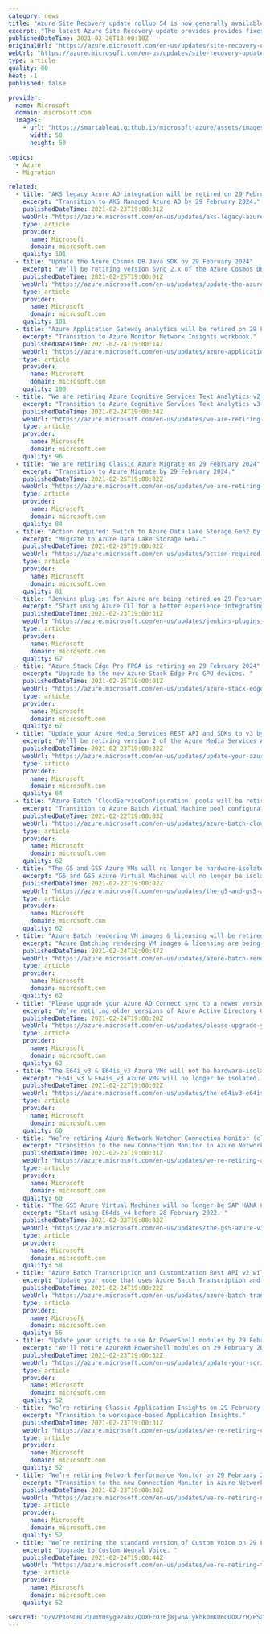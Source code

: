 ```yaml
---
category: news
title: "Azure Site Recovery update rollup 54 is now generally available - February 2021"
excerpt: "The latest Azure Site Recovery update provides provides fixes, updated replication support, and download links for Site Recovery components."
publishedDateTime: 2021-02-26T18:00:10Z
originalUrl: "https://azure.microsoft.com/en-us/updates/site-recovery-update-rollup-54-february-2021/"
webUrl: "https://azure.microsoft.com/en-us/updates/site-recovery-update-rollup-54-february-2021/"
type: article
quality: 80
heat: -1
published: false

provider:
  name: Microsoft
  domain: microsoft.com
  images:
    - url: "https://smartableai.github.io/microsoft-azure/assets/images/organizations/microsoft.com-50x50.jpg"
      width: 50
      height: 50

topics:
  - Azure
  - Migration

related:
  - title: "AKS legacy Azure AD integration will be retired on 29 February 2024"
    excerpt: "Transition to AKS Managed Azure AD by 29 February 2024."
    publishedDateTime: 2021-02-23T19:00:31Z
    webUrl: "https://azure.microsoft.com/en-us/updates/aks-legacy-azure-ad-integration-will-be-retired-on-29-february-2024/"
    type: article
    provider:
      name: Microsoft
      domain: microsoft.com
    quality: 101
  - title: "Update the Azure Cosmos DB Java SDK by 29 February 2024"
    excerpt: "We’ll be retiring version Sync 2.x of the Azure Cosmos DB Java SDK. "
    publishedDateTime: 2021-02-25T19:00:01Z
    webUrl: "https://azure.microsoft.com/en-us/updates/update-the-azure-cosmos-db-java-sdk-by-29-february-2024/"
    type: article
    provider:
      name: Microsoft
      domain: microsoft.com
    quality: 101
  - title: "Azure Application Gateway analytics will be retired on 29 February 2024 "
    excerpt: "Transition to Azure Monitor Network Insights workbook."
    publishedDateTime: 2021-02-24T19:00:14Z
    webUrl: "https://azure.microsoft.com/en-us/updates/azure-application-gateway-analytics-will-be-retired-on-29-february-2024/"
    type: article
    provider:
      name: Microsoft
      domain: microsoft.com
    quality: 100
  - title: "We are retiring Azure Cognitive Services Text Analytics v2.x on 29 February 2024 "
    excerpt: "Transition to Azure Cognitive Services Text Analytics v3."
    publishedDateTime: 2021-02-24T19:00:34Z
    webUrl: "https://azure.microsoft.com/en-us/updates/we-are-retiring-azure-cognitive-services-text-analytics-v2x-on-29-february-2024/"
    type: article
    provider:
      name: Microsoft
      domain: microsoft.com
    quality: 96
  - title: "We are retiring Classic Azure Migrate on 29 February 2024"
    excerpt: "Transition to Azure Migrate by 29 February 2024."
    publishedDateTime: 2021-02-25T19:00:02Z
    webUrl: "https://azure.microsoft.com/en-us/updates/we-are-retiring-classic-azure-migrate-on-29-february-2024/"
    type: article
    provider:
      name: Microsoft
      domain: microsoft.com
    quality: 84
  - title: "Action required: Switch to Azure Data Lake Storage Gen2 by 29 February 2024 "
    excerpt: "Migrate to Azure Data Lake Storage Gen2."
    publishedDateTime: 2021-02-25T19:00:02Z
    webUrl: "https://azure.microsoft.com/en-us/updates/action-required-switch-to-azure-data-lake-storage-gen2-by-29-february-2024/"
    type: article
    provider:
      name: Microsoft
      domain: microsoft.com
    quality: 81
  - title: "Jenkins plug-ins for Azure are being retired on 29 February 2024"
    excerpt: "Start using Azure CLI for a better experience integrating with Azure service."
    publishedDateTime: 2021-02-23T19:00:31Z
    webUrl: "https://azure.microsoft.com/en-us/updates/jenkins-plugins-for-azure-are-being-retired-on-29-february-2024/"
    type: article
    provider:
      name: Microsoft
      domain: microsoft.com
    quality: 67
  - title: "Azure Stack Edge Pro FPGA is retiring on 29 February 2024"
    excerpt: "Upgrade to the new Azure Stack Edge Pro GPU devices. "
    publishedDateTime: 2021-02-25T19:00:01Z
    webUrl: "https://azure.microsoft.com/en-us/updates/azure-stack-edge-pro-fpga-is-retiring-on-28-february-2024/"
    type: article
    provider:
      name: Microsoft
      domain: microsoft.com
    quality: 67
  - title: "Update your Azure Media Services REST API and SDKs to v3 by 29 February 2024"
    excerpt: "We’ll be retiring version 2 of the Azure Media Services API and the associated client SDKs on 29 February 2024. "
    publishedDateTime: 2021-02-23T19:00:32Z
    webUrl: "https://azure.microsoft.com/en-us/updates/update-your-azure-media-services-rest-api-and-sdks-to-v3-by-29-february-2024/"
    type: article
    provider:
      name: Microsoft
      domain: microsoft.com
    quality: 64
  - title: "Azure Batch ‘CloudServiceConfiguration’ pools will be retired on 29 February 2024"
    excerpt: "Transition to Azure Batch Virtual Machine pool configuration by 29 February 2024. "
    publishedDateTime: 2021-02-22T19:00:03Z
    webUrl: "https://azure.microsoft.com/en-us/updates/azure-batch-cloudserviceconfiguration-pools-will-be-retired-on-29-february-2024/"
    type: article
    provider:
      name: Microsoft
      domain: microsoft.com
    quality: 62
  - title: "The G5 and GS5 Azure VMs will no longer be hardware-isolated on 28 February 2022 "
    excerpt: "G5 and GS5 Azure Virtual Machines will no longer be isolated."
    publishedDateTime: 2021-02-22T19:00:02Z
    webUrl: "https://azure.microsoft.com/en-us/updates/the-g5-and-gs5-azure-vms-will-no-longer-be-hardwareisolated-on-28-february-2022/"
    type: article
    provider:
      name: Microsoft
      domain: microsoft.com
    quality: 62
  - title: "Azure Batch rendering VM images & licensing will be retired on 29 February 2024 "
    excerpt: "Azure Batching rendering VM images & licensing are being retired."
    publishedDateTime: 2021-02-24T19:00:47Z
    webUrl: "https://azure.microsoft.com/en-us/updates/azure-batch-rendering-vm-images-licensing-will-be-retired-on-29-february-2024/"
    type: article
    provider:
      name: Microsoft
      domain: microsoft.com
    quality: 62
  - title: "Please upgrade your Azure AD Connect sync to a newer version by 29 February 2024 "
    excerpt: "We’re retiring older versions of Azure Active Directory Connect."
    publishedDateTime: 2021-02-24T19:00:28Z
    webUrl: "https://azure.microsoft.com/en-us/updates/please-upgrade-your-azure-ad-connect-sync-to-a-newer-version-by-29-february-2024/"
    type: article
    provider:
      name: Microsoft
      domain: microsoft.com
    quality: 62
  - title: "The E64i_v3 & E64is_v3 Azure VMs will not be hardware-isolated on 28 February 2022  "
    excerpt: "E64i_v3 & E64is_v3 Azure VMs will no longer be isolated. "
    publishedDateTime: 2021-02-22T19:00:02Z
    webUrl: "https://azure.microsoft.com/en-us/updates/the-e64iv3-e64isv3-azure-vms-will-not-be-hardwareisolated-on-28-february-2022/"
    type: article
    provider:
      name: Microsoft
      domain: microsoft.com
    quality: 60
  - title: "We’re retiring Azure Network Watcher Connection Monitor (classic) on 29 February 2024"
    excerpt: "Transition to the new Connection Monitor in Azure Network Watcher."
    publishedDateTime: 2021-02-23T19:00:31Z
    webUrl: "https://azure.microsoft.com/en-us/updates/we-re-retiring-azure-network-watcher-connection-monitor-classic-on-29-february-2024/"
    type: article
    provider:
      name: Microsoft
      domain: microsoft.com
    quality: 60
  - title: "The GS5 Azure Virtual Machines will no longer be SAP HANA Certified on 28 February 2022  "
    excerpt: "Start using E64ds_v4 before 28 February 2022. "
    publishedDateTime: 2021-02-22T19:00:02Z
    webUrl: "https://azure.microsoft.com/en-us/updates/the-gs5-azure-virtual-machines-will-no-longer-be-sap-hana-certified-on-28-february-2022/"
    type: article
    provider:
      name: Microsoft
      domain: microsoft.com
    quality: 58
  - title: "Azure Batch Transcription and Customization Rest API v2 will be retired by 29 February 2024  "
    excerpt: "Update your code that uses Azure Batch Transcription and Customization Rest API."
    publishedDateTime: 2021-02-24T19:00:22Z
    webUrl: "https://azure.microsoft.com/en-us/updates/azure-batch-transcription-and-customization-rest-api-v2-will-be-retired-by-29-february-2024/"
    type: article
    provider:
      name: Microsoft
      domain: microsoft.com
    quality: 56
  - title: "Update your scripts to use Az PowerShell modules by 29 February 2024"
    excerpt: "We'll retire AzureRM PowerShell modules on 29 February 2024."
    publishedDateTime: 2021-02-23T19:00:32Z
    webUrl: "https://azure.microsoft.com/en-us/updates/update-your-scripts-to-use-az-powershell-modules-by-29-february-2024/"
    type: article
    provider:
      name: Microsoft
      domain: microsoft.com
    quality: 52
  - title: "We’re retiring Classic Application Insights on 29 February 2024"
    excerpt: "Transition to workspace-based Application Insights."
    publishedDateTime: 2021-02-23T19:00:31Z
    webUrl: "https://azure.microsoft.com/en-us/updates/we-re-retiring-classic-application-insights-on-29-february-2024/"
    type: article
    provider:
      name: Microsoft
      domain: microsoft.com
    quality: 52
  - title: "We’re retiring Network Performance Monitor on 29 February 2024"
    excerpt: "Transition to the new Connection Monitor in Azure Network Watcher.  "
    publishedDateTime: 2021-02-23T19:00:30Z
    webUrl: "https://azure.microsoft.com/en-us/updates/we-re-retiring-network-performance-monitor-on-29-february-2024/"
    type: article
    provider:
      name: Microsoft
      domain: microsoft.com
    quality: 52
  - title: "We’re retiring the standard version of Custom Voice on 29 February 2024"
    excerpt: "Upgrade to Custom Neural Voice. "
    publishedDateTime: 2021-02-24T19:00:44Z
    webUrl: "https://azure.microsoft.com/en-us/updates/we-re-retiring-the-standard-version-of-custom-voice-on-29-february-2024/"
    type: article
    provider:
      name: Microsoft
      domain: microsoft.com
    quality: 52

secured: "D/VZP1o9DBLZQumV0syg92abx/QDXEcO16j8jwnAIykhk0mKU6COOX7rH/PSaPNtUSBBgLXbEk7t5f3NZxZnobCQNALKNq0tdlBfCCYzijKnbJIScjXD4nn2Tad6gQs4tbkVThy9UD7rucX3DVtoj0YqxRV6ZG6N65rzYsOd13CFXjYSS9wvNvrOWvQ3G3vY05NW1j3o/X9KbzQZd7VWYIN/VYoGrWB8CdzWBi9YrtsuIhhEXG4QCejvcZf5RpuSFcPok5RkMgLiFO8j+mj86jQjQXWC40eCHkYaNpzBIwUid+5V0mEPmX53d68OZcw6mreeGvn/17FzxUQIzHH/gTGXkyDFiGUztAJvAAijeKY=;dksrUIoCo/ibBICNMam1jg=="
---
```


